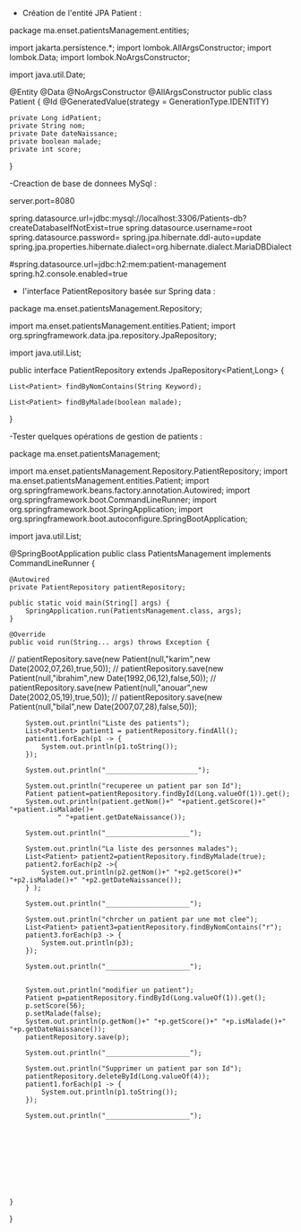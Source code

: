 - Création de l'entité JPA Patient :

package ma.enset.patientsManagement.entities;

import jakarta.persistence.*;
import lombok.AllArgsConstructor;
import lombok.Data;
import lombok.NoArgsConstructor;

import java.util.Date;

@Entity
@Data @NoArgsConstructor @AllArgsConstructor
public class Patient {
    @Id @GeneratedValue(strategy = GenerationType.IDENTITY)

    private Long idPatient;
    private String nom;
    private Date dateNaissance;
    private boolean malade;
    private int score;

}


 -Creaction de base de donnees MySql :

server.port=8080

spring.datasource.url=jdbc:mysql://localhost:3306/Patients-db?createDatabaseIfNotExist=true
spring.datasource.username=root
spring.datasource.password=
spring.jpa.hibernate.ddl-auto=update
spring.jpa.properties.hibernate.dialect=org.hibernate.dialect.MariaDBDialect

#spring.datasource.url=jdbc:h2:mem:patient-management
spring.h2.console.enabled=true


 - l'interface PatientRepository basée sur Spring data :

package ma.enset.patientsManagement.Repository;

import ma.enset.patientsManagement.entities.Patient;
import org.springframework.data.jpa.repository.JpaRepository;

import java.util.List;

public interface PatientRepository extends JpaRepository<Patient,Long> {

    List<Patient> findByNomContains(String Keyword);

    List<Patient> findByMalade(boolean malade);

}


  -Tester quelques opérations de gestion de patients :

package ma.enset.patientsManagement;

import ma.enset.patientsManagement.Repository.PatientRepository;
import ma.enset.patientsManagement.entities.Patient;
import org.springframework.beans.factory.annotation.Autowired;
import org.springframework.boot.CommandLineRunner;
import org.springframework.boot.SpringApplication;
import org.springframework.boot.autoconfigure.SpringBootApplication;

import java.util.List;

@SpringBootApplication
public class PatientsManagement implements CommandLineRunner {

    @Autowired
    private PatientRepository patientRepository;

    public static void main(String[] args) {
        SpringApplication.run(PatientsManagement.class, args);
    }

    @Override
    public void run(String... args) throws Exception {

//        patientRepository.save(new Patient(null,"karim",new Date(2002,07,26),true,50));
//        patientRepository.save(new Patient(null,"ibrahim",new Date(1992,06,12),false,50));
//        patientRepository.save(new Patient(null,"anouar",new Date(2002,05,19),true,50));
//        patientRepository.save(new Patient(null,"bilal",new Date(2007,07,28),false,50));


        System.out.println("Liste des patients");
        List<Patient> patient1 = patientRepository.findAll();
        patient1.forEach(p1 -> {
            System.out.println(p1.toString());
        });

        System.out.println("_______________________");

        System.out.println("recuperee un patient par son Id");
        Patient patient=patientRepository.findById(Long.valueOf(1)).get();
        System.out.println(patient.getNom()+" "+patient.getScore()+" "+patient.isMalade()+
                " "+patient.getDateNaissance());

        System.out.println("_____________________");

        System.out.println("La liste des personnes malades");
        List<Patient> patient2=patientRepository.findByMalade(true);
        patient2.forEach(p2 ->{
            System.out.println(p2.getNom()+" "+p2.getScore()+" "+p2.isMalade()+" "+p2.getDateNaissance());
        } );

        System.out.println("_____________________");

        System.out.println("chrcher un patient par une mot clee");
        List<Patient> patient3=patientRepository.findByNomContains("r");
        patient3.forEach(p3 -> {
            System.out.println(p3);
        });

        System.out.println("_____________________");


        System.out.println("modifier un patient");
        Patient p=patientRepository.findById(Long.valueOf(1)).get();
        p.setScore(56);
        p.setMalade(false);
        System.out.println(p.getNom()+" "+p.getScore()+" "+p.isMalade()+" "+p.getDateNaissance());
        patientRepository.save(p);

        System.out.println("_____________________");

        System.out.println("Supprimer un patient par son Id");
        patientRepository.deleteById(Long.valueOf(4));
        patient1.forEach(p1 -> {
            System.out.println(p1.toString());
        });

        System.out.println("_____________________");










    }
}


  
